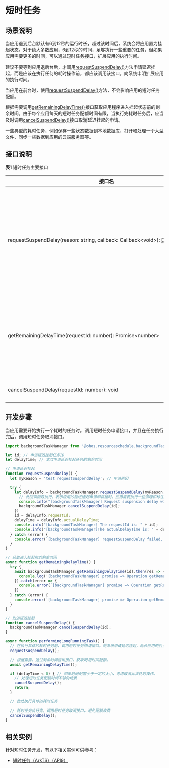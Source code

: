 # 短时任务

## 场景说明

当应用退到后台默认有6到12秒的运行时长，超过该时间后，系统会将应用置为挂起状态。对于绝大多数应用，6到12秒的时间，足够执行一些重要的任务，但如果应用需要更多的时间，可以通过短时任务接口，扩展应用的执行时间。

建议不要等到应用退后台后，才调用[requestSuspendDelay()](../reference/apis/js-apis-resourceschedule-backgroundTaskManager.md#backgroundtaskmanagerrequestsuspenddelay)方法申请延迟挂起，而是应该在执行任何的耗时操作前，都应该调用该接口，向系统申明扩展应用的执行时间。

当应用在前台时，使用[requestSuspendDelay()](../reference/apis/js-apis-resourceschedule-backgroundTaskManager.md#backgroundtaskmanagerrequestsuspenddelay)方法，不会影响应用的短时任务配额。

根据需要调用[getRemainingDelayTime()](../reference/apis/js-apis-resourceschedule-backgroundTaskManager.md#backgroundtaskmanagergetremainingdelaytimecallback)接口获取应用程序进入挂起状态前的剩余时间。由于每个应用每天的短时任务配额时间有限，当执行完耗时任务后，应当及时调用[cancelSuspendDelay()](../reference/apis/js-apis-resourceschedule-backgroundTaskManager.md#backgroundtaskmanagercancelsuspenddelay)接口取消延迟挂起的申请。

一些典型的耗时任务，例如保存一些状态数据到本地数据库、打开和处理一个大型文件、同步一些数据到应用的云端服务器等。


## 接口说明


**表1** 短时任务主要接口

| 接口名                                      | 描述                                       |
| ---------------------------------------- | ---------------------------------------- |
| requestSuspendDelay(reason:&nbsp;string,&nbsp;callback:&nbsp;Callback&lt;void&gt;):&nbsp;[DelaySuspendInfo](../reference/apis/js-apis-backgroundTaskManager.md#delaysuspendinfo) | 后台应用申请延迟挂起。<br/>延迟挂起时间一般情况下默认值为3分钟，低电量时默认值为1分钟。 |
| getRemainingDelayTime(requestId:&nbsp;number):&nbsp;Promise&lt;number&gt; | 获取应用程序进入挂起状态前的剩余时间。<br/>使用Promise形式返回。   |
| cancelSuspendDelay(requestId:&nbsp;number):&nbsp;void | 取消延迟挂起。                                  |


## 开发步骤

当应用需要开始执行一个耗时的任务时。调用短时任务申请接口，并且在任务执行完后，调用短时任务取消接口。

```js
import backgroundTaskManager from '@ohos.resourceschedule.backgroundTaskManager';

let id; // 申请延迟挂起任务ID
let delayTime; // 本次申请延迟挂起任务的剩余时间

// 申请延迟挂起
function requestSuspendDelay() {
  let myReason = 'test requestSuspendDelay'; // 申请原因

  try {
    let delayInfo = backgroundTaskManager.requestSuspendDelay(myReason, () => {
      // 此回调函数执行，表示应用的延迟挂起申请即将超时，应用需要执行一些清理和标注工作，并取消延时挂起
      console.info("[backgroundTaskManager] Request suspension delay will time out.");
      backgroundTaskManager.cancelSuspendDelay(id);
    })
    id = delayInfo.requestId;
    delayTime = delayInfo.actualDelayTime;
    console.info("[backgroundTaskManager] The requestId is: " + id);
    console.info("[backgroundTaskManager]The actualDelayTime is: " + delayTime);
  } catch (error) {
    console.error(`[backgroundTaskManager] requestSuspendDelay failed. code is ${error.code} message is ${error.message}`);
  }
}

// 获取进入挂起前的剩余时间
async function getRemainingDelayTime() {
  try {
    await backgroundTaskManager.getRemainingDelayTime(id).then(res => {
      console.log('[backgroundTaskManager] promise => Operation getRemainingDelayTime succeeded. Data: ' + JSON.stringify(res));
    }).catch(error => {
      console.error(`[backgroundTaskManager] promise => Operation getRemainingDelayTime failed. code is ${error.code} message is ${error.message}`);
    })
  } catch (error) {
    console.error(`[backgroundTaskManager] promise => Operation getRemainingDelayTime failed. code is ${error.code} message is ${error.message}`);
  }
}

// 取消延迟挂起
function cancelSuspendDelay() {
  backgroundTaskManager.cancelSuspendDelay(id);
}

async function performingLongRunningTask() {
  // 在执行具体的耗时任务前，调用短时任务申请接口。向系统申请延迟挂起，延长应用的后台执行时间。
  requestSuspendDelay();

  // 根据需要，通过剩余时间查询接口，获取可用时间配额。
  await getRemainingDelayTime();

  if (delayTime < 0) { // 如果时间配置少于一定的大小，考虑取消此次耗时操作。
    // 处理短时任务配额时间不够的场景
    cancelSuspendDelay();
    return;
  }

  // 此处执行具体的耗时任务

  // 耗时任务执行完，调用短时任务取消接口，避免配额浪费
  cancelSuspendDelay();
}
```

## 相关实例

针对短时任务开发，有以下相关实例可供参考：

- [短时任务（ArkTS）（API9）](https://gitee.com/openharmony/applications_app_samples/tree/master/code/BasicFeature/TaskManagement/TransientTask)
